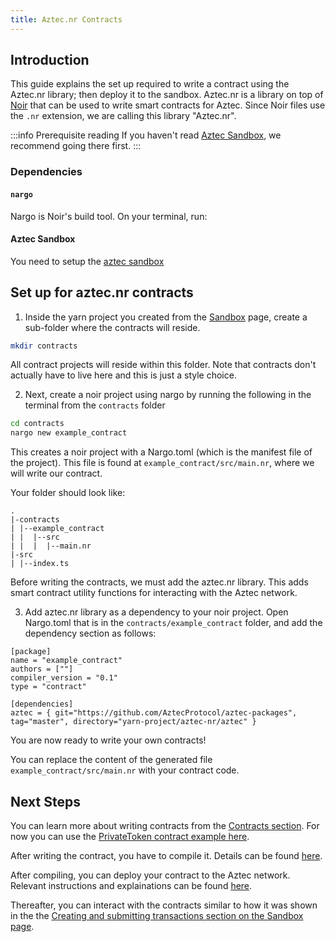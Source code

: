 ```yaml
---
title: Aztec.nr Contracts
---
```


## Introduction

This guide explains the set up required to write a contract using the Aztec.nr library; then deploy it to the sandbox. Aztec.nr is a library on top of [Noir](https://noir-lang.org/) that can be used to write smart contracts for Aztec. Since Noir files use the `.nr` extension, we are calling this library "Aztec.nr".

:::info Prerequisite reading
If you haven't read [Aztec Sandbox](./sandbox.md), we recommend going there first.
:::

### Dependencies
#### `nargo`
Nargo is Noir's build tool. On your terminal, run: 

<InstallNargoInstructions />

#### Aztec Sandbox
You need to setup the [aztec sandbox](./sandbox.md)

<!-- TODO([#1056](https://github.com/AztecProtocol/aztec-packages/issues/1056)): Add a step for the starter kit -->

## Set up for aztec.nr contracts
1. Inside the yarn project you created from the [Sandbox](./sandbox.md) page, create a sub-folder where the contracts will reside.
```bash
mkdir contracts
```

All contract projects will reside within this folder. Note that contracts don't actually have to live here and this is just a style choice.

2. Next, create a noir project using nargo by running the following in the terminal from the `contracts` folder
```bash
cd contracts
nargo new example_contract
```

This creates a noir project with a Nargo.toml (which is the manifest file of the project). This file is found at `example_contract/src/main.nr`, where we will write our contract. 

Your folder should look like:
```
.
|-contracts
| |--example_contract
| |  |--src
| |  |  |--main.nr
|-src
| |--index.ts
```

Before writing the contracts, we must add the aztec.nr library. This adds smart contract utility functions for interacting with the Aztec network.

3. Add aztec.nr library as a dependency to your noir project. Open Nargo.toml that is in the `contracts/example_contract` folder, and add the dependency section as follows:
```
[package]
name = "example_contract"
authors = [""]
compiler_version = "0.1"
type = "contract"

[dependencies]
aztec = { git="https://github.com/AztecProtocol/aztec-packages", tag="master", directory="yarn-project/aztec-nr/aztec" }
```

You are now ready to write your own contracts! 

You can replace the content of the generated file `example_contract/src/main.nr` with your contract code.

## Next Steps
You can learn more about writing contracts from the [Contracts section](../contracts/main.md). 
For now you can use the [PrivateToken contract example here](https://github.com/AztecProtocol/aztec-packages/blob/master/yarn-project/noir-contracts/src/contracts/private_token_contract/src/main.nr).

After writing the contract, you have to compile it. Details can be found [here](../contracts/compiling.md).

After compiling, you can deploy your contract to the Aztec network. Relevant instructions and explainations can be found [here](../contracts/deploying.md).

Thereafter, you can interact with the contracts similar to how it was shown in the the [Creating and submitting transactions section on the Sandbox page](./sandbox.md#creating-and-submitting-transactions).
